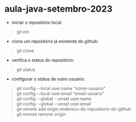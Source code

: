 # aula-java-setembro-2023

- iniciar o repositório local: 
> git init
- clona um repositório já existente do github: 
> git clone
- verifica o status do repositório: 
> git status 
- configurar o status de outro usuário: 

> git config --local user.name "nome-usuario"   
> git config --local user.email "email-usuario"  
> git config --global --unset user.name   
> git config --global --unset user.email   
> git remote add origin endereco-do-repositorio-do-github   
> git remote remove origin

